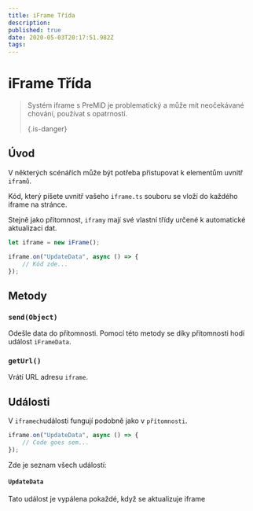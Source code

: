 ```yaml
---
title: iFrame Třída
description:
published: true
date: 2020-05-03T20:17:51.982Z
tags:
---
```


# iFrame Třída
> Systém iframe s PreMiD je problematický a může mít neočekávané chování, používat s opatrností. 
> 
> {.is-danger}

## Úvod

V některých scénářích může být potřeba přistupovat k elementům uvnitř `iframů`.

Kód, který píšete uvnitř vašeho `iframe.ts` souboru se vloží do každého iframe na stránce.

Stejně jako přítomnost, `iframy` mají své vlastní třídy určené k automatické aktualizaci dat.

```typescript
let iframe = new iFrame();

iframe.on("UpdateData", async () => {
    // Kód zde...
});
```

## Metody

### `send(Object)`
Odešle data do přítomnosti. Pomocí této metody se díky přítomnosti hodí událost `iFrameData`.

### `getUrl()`
Vrátí URL adresu `iframe`.

## Události
V `iframech`události fungují podobně jako v `přítomnosti`.

```typescript
iframe.on("UpdateData", async () => {
    // Code goes sem...
});
```

Zde je seznam všech událostí:

#### `UpdateData`

Tato událost je vypálena pokaždé, když se aktualizuje iframe